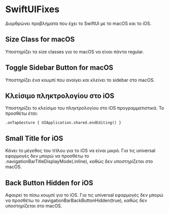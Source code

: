 # SwiftUIFixes

Διορθρώνει προβλήματα που έχει το SwiftUI με το macOS και το iOS.

## Size Class for macOS
Υποστηρίζει τα size classes για το macOS να είναι πάντα regular.

## Toggle Sidebar Button for macOS
Υποστηρίζει ένα κουμπί που ανοίγει και κλείνει το sidebar στο macOS.

## Κλείσιμο πληκτρολογίου στο iOS
Υποστηρίζει το κλείσιμο του πληκτρολογίου στο iOS προγραμματιστικά.
Το προσθέτω έτσι:

```
.onTapGesture { UIApplication.shared.endEditing() }
```

## Small Title for iOS
Κάνει το μέγεθος του τίτλου για τo iOS να είναι μικρό. Για τις universal εφαρμογές δεν μπορώ να προσθέτω το .navigationBarTitleDisplayMode(.inline), καθώς δεν υποστηρίζεται στο macOS.

## Back Button Hidden for iOS
Αφαιρεί το πίσω κουμπί για το iOS. Για τις universal εφαρμογές δεν μπορώ να προσθέτω το .navigationBarBackButtonHidden(true), καθώς δεν υποστηρίζεται στο macOS.


